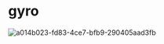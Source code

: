 # gyro

![a014b023-fd83-4ce7-bfb9-290405aad3fb]([https://github.com/nadav-golan-yanay/Movie-Via-Oled/assets/78790309/9460cba0-03f8-4692-86f4-8a7178d7ea29](https://preview.redd.it/gyro-mpu6050-does-not-detect-changes-after-light-sleep-v0-gmxzpem0a3ra1.jpg?width=241&format=pjpg&auto=webp&s=fa81cdb8e581777150d15f55b9fd67c367a2daa4)https://preview.redd.it/gyro-mpu6050-does-not-detect-changes-after-light-sleep-v0-gmxzpem0a3ra1.jpg?width=241&format=pjpg&auto=webp&s=fa81cdb8e581777150d15f55b9fd67c367a2daa4)
